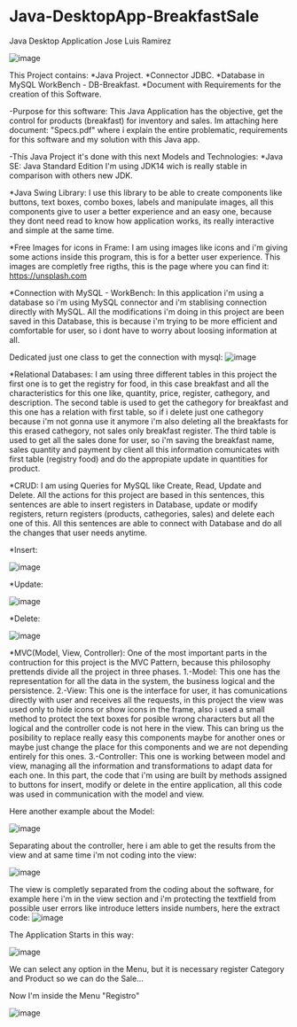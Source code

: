 # Java-DesktopApp-BreakfastSale

Java Desktop Application Jose Luis Ramirez


![image](https://user-images.githubusercontent.com/72236278/94997966-38124a00-0574-11eb-9ce9-01e720fe8152.png)


This Project contains: *Java Project. *Connector JDBC. *Database in MySQL WorkBench - DB-Breakfast. *Document with Requirements for the creation of this Software.

-Purpose for this software: This Java Application has the objective, get the control for products (breakfast) for inventory and sales. Im attaching here document: "Specs.pdf" where i explain the entire problematic, requirements for this software and my solution with this Java app.

-This Java Project it's done with this next Models and Technologies: *Java SE: Java Standard Edition I'm using JDK14 wich is really stable in comparison with others new JDK.

*Java Swing Library: I use this library to be able to create components like buttons, text boxes, combo boxes, labels and manipulate images, all this components give to user a better experience and an easy one, because they dont need read to know how application works, its really interactive and simple at the same time.

*Free Images for icons in Frame: I am using images like icons and i'm giving some actions inside this program, this is for a better user experience. This images are completly free rigths, this is the page where you can find it: https://unsplash.com

*Connection with MySQL - WorkBench: In this application i'm using a database so i'm using MySQL connector and i'm stablising connection directly with MySQL. All the modifications i'm doing in this project are been saved in this Database, this is because i'm trying to be more efficient and comfortable for user, so i dont have to worry about loosing information at all.


Dedicated just one class to get the connection with mysql:
![image](https://user-images.githubusercontent.com/72236278/94999240-c50dd100-057d-11eb-83b8-3332fcefdcf7.png)



*Relational Databases: I am using three different tables in this project the first one is to get the registry for food, in this case breakfast and all the characteristics for this one like, quantity, price, register, cathegory, and description. The second table is used to get the cathegory for breakfast and this one has a relation with first table, so if i delete just one cathegory because i'm not gonna use it anymore i'm also deleting all the breakfasts for this erased cathegory, not sales only breakfast register. The third table is used to get all the sales done for user, so i'm saving the breakfast name, sales quantity and payment by client all this information comunicates with first table (registry food) and do the appropiate update in quantities for product.


*CRUD: I am using Queries for MySQL like Create, Read, Update and Delete. All the actions for this project are based in this sentences, this sentences are able to insert registers in Database, update or modify registers, return registers (products, cathegories, sales) and delete each one of this. All this sentences are able to connect with Database and do all the changes that user needs anytime.


*Insert:

![image](https://user-images.githubusercontent.com/72236278/94999132-ede19680-057c-11eb-9b5b-61d43160e5bf.png)


*Update:

![image](https://user-images.githubusercontent.com/72236278/94999106-a529dd80-057c-11eb-96a2-d46a062fd9bb.png)


*Delete:

![image](https://user-images.githubusercontent.com/72236278/94999164-2da87e00-057d-11eb-93aa-0d31f65622d3.png)




*MVC(Model, View, Controller): One of the most important parts in the contruction for this project is the MVC Pattern, because this philosophy prettends divide all the project in three phases. 1.-Model: This one has the representation for all the data in the system, the business logical and the persistence. 2.-View: This one is the interface for user, it has comunications directly with user and receives all the requests, in this project the view was used only to hide icons or show icons in the frame, also i used a small method to protect the text boxes for posible wrong characters but all the logical and the controller code is not here in the view. This can bring us the posibility to replace really easy this components maybe for another ones or maybe just change the place for this components and we are not depending entirely for this ones. 3.-Controller: This one is working between model and view, managing all the information and transformations to adapt data for each one. In this part, the code that i'm using are built by methods assigned to buttons for insert, modify or delete in the entire application, all this code was used in communication with the model and view.


Here another example about the Model:

![image](https://user-images.githubusercontent.com/72236278/94998931-42841200-057b-11eb-8979-0fa0d647ceeb.png)


Separating about the controller, here i am able to get the results from the view and at same time i'm not coding into the view:

![image](https://user-images.githubusercontent.com/72236278/94999208-7e1fdb80-057d-11eb-95a3-d0c433e9c097.png)



The view is completly separated from the coding about the software, for example here i'm in the view section and i'm protecting the textfield from possible user errors
like introduce letters inside numbers, here the extract code:
![image](https://user-images.githubusercontent.com/72236278/94998891-f0db8780-057a-11eb-9eb6-29c9249f7247.png)




The Application Starts in this way:


![image](https://user-images.githubusercontent.com/72236278/95006552-6b33f800-05cb-11eb-9015-78b59a066ea9.png)

We can select any option in the Menu, but it is necessary register Category and Product so we can do the Sale...

Now I'm inside the Menu "Registro"

![image](https://user-images.githubusercontent.com/72236278/95006588-d4b40680-05cb-11eb-885e-d43cdc694c68.png)








